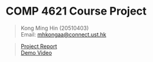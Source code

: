 # COMP 4621 Course Project  
> Kong Ming Hin (20510403)  
> Email: mhkongaa@connect.ust.hk  

> [Project Report](/Documentations/COMP%204621%20Project%20Report.pdf)  
> [Demo Video](https://hkustconnect-my.sharepoint.com/%3av%3a/g/personal/mhkongaa_connect_ust_hk/EbQoJan3UZdIrkHoVJy07_8BPKCHcgV8n1qJvMWt6KjVUQ?e=lTIyLK)